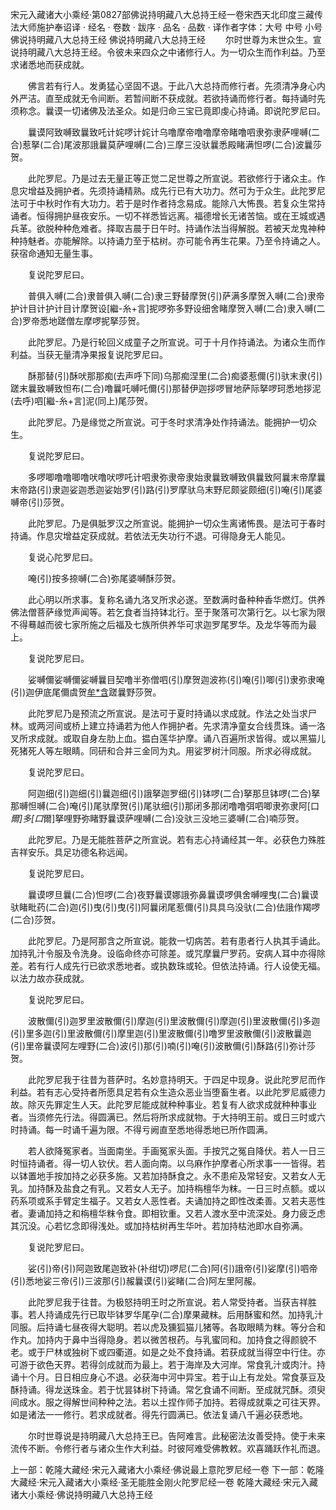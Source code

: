 宋元入藏诸大小乘经·第0827部佛说持明藏八大总持王经一卷宋西天北印度三藏传法大师施护奉诏译
· 经名 · 卷数 · 跋序
· 品名 · 品数 · 译作者字体：大号 中号 小号
佛说持明藏八大总持王经
佛说持明藏八大总持王经
　　尔时世尊为末世众生。宣说持明藏八大总持王经。令彼未来四众之中诸修行人。为一切众生而作利益。乃至求诸悉地而获成就。

　　佛言若有行人。发勇猛心坚固不退。于此八大总持而修行者。先须清净身心内外严洁。直至成就无令间断。若暂间断不获成就。若欲持诵而修行者。每持诵时先须称念。曩谟一切诸佛及法圣众。如是归命三宝已竟即虔心持诵。即说陀罗尼曰。

　　曩谟阿致嚩致曩致吒计姹啰计姹计乌噜摩帝噜噜摩帝睹噜呬隶弥隶萨哩嚩(二合)惹拏(二合)尾波那誐曩莫萨哩嚩(二合)三摩三没驮曩悉殿睹满怛啰(二合)波曩莎贺。

　　此陀罗尼。乃是过去无量正等正觉二足世尊之所宣说。若欲修行于诸众主。作息灾增益及拥护者。先须持诵精熟。成先行已有大功力。然可为于众生。此陀罗尼法可于中秋时作有大功力。若于是时作者持念易成。能除八大怖畏。若复众生常持诵者。恒得拥护昼夜安乐。一切不祥悉皆远离。福德增长无诸苦恼。或在王城或遇兵革。欲脱种种危难者。择取吉晨于日午时。持诵作法当得解脱。若被天龙鬼神种种持魅者。亦能解除。以持诵力至于枯树。亦可能令再生花果。乃至令持诵之人。获宿命通知无量生事。

　　复说陀罗尼曰。

　　普俱入嚩(二合)隶普俱入嚩(二合)隶三野替摩贺(引)萨满多摩贺入嚩(二合)隶帝护计目计护计目计摩贺设[繼-糸+言]抳啰弥多野设细舍睹摩贺入嚩(二合)隶入嚩(二合)罗帝悉地蹉僧左摩啰抳拏莎贺。

　　此陀罗尼。乃是行轮回义成童子之所宣说。可于十月作持诵法。为诸众生而作利益。当获无量清净果报复说陀罗尼曰。

　　酥那替(引)酥吠那那痴(去声呼下同)乌那痴涅里(二合)痴婆惹儞(引)驮末隶(引)蹉末曩致嚩致怛布(二合)噜曩吒嚩吒儞(引)那替伊迦拶啰冒地萨际拏啰珂悉地拶泥(去呼)呬[繼-糸+言]泥(同上)尾莎贺。

　　此陀罗尼。乃是缘觉之所宣说。可于冬时求清净处作持诵法。能拥护一切众生。

　　复说陀罗尼曰。

　　多啰唧噜噜唧噜吠噜吠啰吒计呬隶弥隶帝隶始隶曩致嚩致俱曩致阿曩末帝摩曩末帝路(引)隶迦娑迦悉迦娑始罗(引)路(引)罗摩驮乌末野尼颇娑颇细(引)唵(引)尾婆嚩帝(引)莎贺。

　　此陀罗尼。乃是俱胝罗汉之所宣说。能拥护一切众生离诸怖畏。是法可于春时持诵。作息灾增益定获成就。若依法无失功行不退。可得隐身无人能见。

　　复说心陀罗尼曰。

　　唵(引)按多捺嚩(二合)弥尾婆嚩酥莎贺。

　　此心明以所求事。复称名诵九洛叉所求必遂。至数满时备种种香华燃灯。供养佛法僧菩萨缘觉声闻等。若乞食者当持钵北行。至于聚落可次第行乞。以七家为限不得蓦越而彼七家所施之后福及七族所供养华可求迦罗尾罗华。及龙华等而为最上。

　　复说陀罗尼曰。

　　娑嚩儞娑嚩儞娑嚩曩目契噜半弥僧呬(引)摩贺迦波祢(引)唵(引)唧(引)隶弥隶唵(引)迦伊底尾儞虞贺[牟*含](引)蹉曩野莎贺。

　　此陀罗尼乃是预流之所宣说。是法可于夏时持诵以求成就。作法之处当求尸林。或两河间或桥上建立持诵若为他人作拥护者。先求清净童女合线贯珠。诵一洛叉所求成就。或取自身左肋上血。揾白莲华护摩。诵八百遍所求皆得。或以黑猫儿死猪死人等左眼睛。同研和合并三金同为丸。用娑罗树汁同服。所求必得成就。

　　复说陀罗尼曰。

　　阿迦细(引)迦细(引)曩迦细(引)誐拏迦罗细(引)钵啰(二合)拏那旦钵啰(二合)拏那嚩怛嚩(二合)唵(引)尾驮摩贺(引)尾驮细(引)那闭多那闭噜噜弭呬唧隶弥隶阿[口*爾]多[口*爾]拏哩野弥睹野曩谟萨哩嚩(二合)没驮三没地三婆嚩(二合)喃莎贺。

　　此陀罗尼。乃是无能胜菩萨之所宣说。若有志心持诵经其一年。必获色力殊胜吉祥安乐。具足功德名称远闻。

　　复说陀罗尼曰。

　　曩谟啰旦曩(二合)怛啰(二合)夜野曩谟娜誐弥鼻曩谟啰俱舍嚩哩曳(二合)曩谟驮睹毗药(二合)迦(引)曳(引)曳(引)阿曩闭尾惹儞(引)具具乌没驮(二合)佉誐作羯啰(二合)莎贺。

　　此陀罗尼。乃是阿那含之所宣说。能救一切病苦。若有患者行人执其手诵此。加持乳汁令服及令洗身。设临命终亦可除差。或咒摩曩尸罗药。安病人耳中亦得除差。若有行人成先行已欲求悉地者。或执数珠或轮。但依法持诵。行人设使无福。以法力故亦获成就。

　　复说陀罗尼曰。

　　波散儞(引)迦罗里波散儞(引)摩迦(引)里波散儞(引)摩迦(引)里波散儞(引)多迦(引)里多迦(引)里波散儞(引)摩里迦(引)里波散儞(引)噜罗里波散儞(引)波散曩迦(引)里帝曩谟阿左哩野(二合)波(引)那(引)喃(引)唵(引)波散儞(引)酥路(引)弥计莎贺。

　　此陀罗尼我于往昔为菩萨时。名妙意持明天。于四足中现身。说此陀罗尼而作利益。若有志心受持者所愿具足若有众生造众恶业当堕畜生者。以此陀罗尼威德力故。除灭先罪定生人天。此陀罗尼能成就种种事业。若复有人欲求成就种种事业者。当须修先行法。得圆满已。然后将所求成就物。于大持明王前。或日三时或六时持诵。每一时诵千遍为限。不得亏阙直至悉地得悉地已所作圆满。

　　若人欲降冤家者。当面南坐。手画冤家头面。手按咒之冤自降伏。若人一日三时恒持诵者。得一切人钦伏。若人面向南。以乌麻作护摩者心所求事一一皆得。若以钵置地手按加持之必获多施。又若加持酥食之。永不患疟及常轻安。又若女人无乳。加持酥及盐食之有乳。又若女人无子。加持栴檀华为粖。一日三时点额。或以药系项或系手臂定生福子。又若女人恶性者。夫诵加持之即性改柔善。又若夫恶性者。妻诵加持之和栴檀华粖令食。即相钦重。又若人渡水至中流深处。身力疲乏虑其沉没。心若忆念即得浅处。或加持枯树再生华叶。若加持枯池即水自弥满。

　　复说陀罗尼曰。

　　娑(引)帝(引)阿迦致尾迦致补(补绀切)啰尼(二合)阿(引)誐帝(引)娑摩(引)呬帝(引)悉地娑三帝(引)三波那(引)赧曩谟(引)娑睹(二合)阿左里阿赧。

　　此陀罗尼我于往昔。为极怒持明王时之所宣说。若人常受持者。当获吉祥胜事。若人持诵成先行已取毕钵罗华尾孕(二合)摩果藏粖。后用酥蜜和然。加持乳汁同服。后持诵七昼夜得大聪明。若以虎及獯狐猫儿猪等。各取眼睛为粖。等分合和作丸。加持内于鼻中当得隐身。若以微苦根药。与乳蜜同和。加持食之得颜貌不老。或于尸林或独树下或四衢道。如是之处不食持诵。若获成就当得空中行住。亦可游于欲色天界。若得剑成就而为最上。若于海岸及大河岸。常食乳汁或肉汁。持诵十个月。日日相应身心不退。必获海中河中异宝。若于山上有龙处。常食菉豆及酥持诵。得龙送珠金。若于忧昙钵树下持诵。常乞食诵不间断。至成就咒酥。须臾间成水。服之得解世间种种之法。若以土捏作师子加持。若得成就乘之可往天界。如是诸法一一修行。若求成就者。得先行圆满已。依法复诵八千遍必获悉地。

　　尔时世尊说是持明藏八大总持王已。告阿难言。此秘密法汝善受持。使于未来流传不断。令修行者与诸众生作大利益。时彼阿难受佛教敕。欢喜踊跃作礼而退。

上一部：乾隆大藏经·宋元入藏诸大小乘经·佛说最上意陀罗尼经一卷
下一部：乾隆大藏经·宋元入藏诸大小乘经·圣无能胜金刚火陀罗尼经一卷
乾隆大藏经·宋元入藏诸大小乘经·佛说持明藏八大总持王经